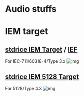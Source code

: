 # Audio stuffs

# IEM target
## [stdrice IEM Target](stdrice%20IEM%20Target.txt) / [IEF](stdrice%20IEM%20IEF%20Target.txt)
For IEC-711/60318-4/Type 3.x
![img](https://files.catbox.moe/0f58ew.png)

## [stdrice IEM 5128 Target](stdrice%20IEM%205128%20Target.txt)
For 5128/Type 4.3
![img](https://files.catbox.moe/vu6n6n.png)

